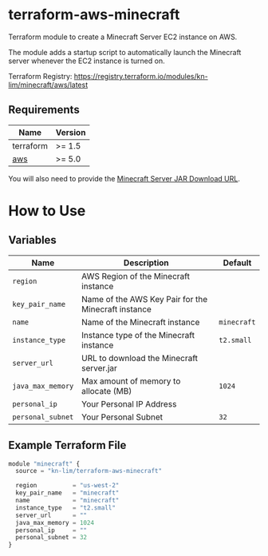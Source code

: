 # terraform-aws-minecraft

Terraform module to create a Minecraft Server EC2 instance on AWS.

The module adds a startup script to automatically launch the Minecraft server whenever the EC2 instance is turned on.

Terraform Registry: https://registry.terraform.io/modules/kn-lim/minecraft/aws/latest

## Requirements

| Name | Version |
| - | - |
| terraform | >= 1.5 |
| [aws](https://registry.terraform.io/providers/hashicorp/aws) | >= 5.0 |

You will also need to provide the [Minecraft Server JAR Download URL](https://www.minecraft.net/en-us/download/server).

# How to Use

## Variables

| Name | Description | Default |
| - | - | - |
| `region` | AWS Region of the Minecraft instance |
| `key_pair_name` | Name of the AWS Key Pair for the Minecraft instance |
| `name` | Name of the Minecraft instance | `minecraft` |
| `instance_type` | Instance type of the Minecraft instance | `t2.small` |
| `server_url` | URL to download the Minecraft server.jar |
| `java_max_memory` | Max amount of memory to allocate (MB) | `1024` |
| `personal_ip` | Your Personal IP Address |
| `personal_subnet` | Your Personal Subnet | `32` |

## Example Terraform File

```js
module "minecraft" {
  source = "kn-lim/terraform-aws-minecraft"

  region          = "us-west-2"
  key_pair_name   = "minecraft"
  name            = "minecraft"
  instance_type   = "t2.small"
  server_url      = ""
  java_max_memory = 1024
  personal_ip     = ""
  personal_subnet = 32
}
```
